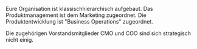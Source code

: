 Eure Organisation ist klassischhierarchisch aufgebaut. Das Produktmanagement ist dem Marketing zugeordnet. Die Produktentwicklung ist &quot;Business Operations&quot; zugeordnet.

Die zugehörigen Vorstandsmitglieder CMO und COO sind sich strategisch nicht einig.
